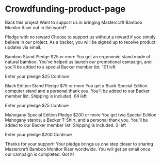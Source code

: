 # Crowdfunding-product-page

  <!-- Selection modal start -->

  Back this project
  Want to support us in bringing Mastercraft Bamboo Monitor Riser out in the world?

  Pledge with no reward
  Choose to support us without a reward if you simply believe in our project. As a backer, 
  you will be signed up to receive product updates via email.

  Bamboo Stand
  Pledge $25 or more
  You get an ergonomic stand made of natural bamboo. You've helped us launch our promotional campaign, and
  you’ll be added to a special Backer member list.
  101 left

  <!-- Selected pledge start -->
  Enter your pledge
  $25
  Continue
  <!-- Selected pledge end -->

  Black Edition Stand
  Pledge $75 or more
  You get a Black Special Edition computer stand and a personal thank you. You’ll be added to our Backer
  member list. Shipping is included.
  64 left

  <!-- Selected pledge start -->
  Enter your pledge
  $75
  Continue
  <!-- Selected pledge end -->

  Mahogany Special Edition
  Pledge $200 or more
  You get two Special Edition Mahogany stands, a Backer T-Shirt, and a personal thank you. You’ll be added
  to our Backer member list. Shipping is included.
  0 left

  <!-- Selected pledge  start -->
  Enter your pledge
  $200
  Continue
  <!-- Selected pledge end -->

  <!-- Selection modal end -->

  <!-- Success modal start -->

  Thanks for your support!
  Your pledge brings us one step closer to sharing Mastercraft Bamboo Monitor Riser worldwide. You will get
  an email once our campaign is completed.
  Got it!

  <!-- Success modal end -->